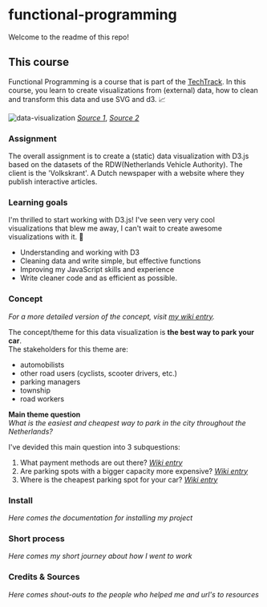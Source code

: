 # functional-programming

Welcome to the readme of this repo!

## This course
Functional Programming is a course that is part of the [TechTrack](https://cmda-tt.github.io/course-20-21/).
In this course, you learn to create visualizations from (external) data, how to clean and transform this data and use SVG and d3. 📈

![data-visualization](https://user-images.githubusercontent.com/58043913/96985013-e6c8fb00-1520-11eb-86f1-6d227a162ea9.gif)
[_Source 1_](https://dribbble.com/shots/3257484-Dataviz-1), [_Source 2_](https://nl.pinterest.com/pin/634866878694365512/)

### Assignment
The overall assignment is to create a (static) data visualization with D3.js based on the datasets of the RDW(Netherlands Vehicle Authority). The client is the 'Volkskrant'. A Dutch newspaper with a website where they publish interactive articles.


### Learning goals
I'm thrilled to start working with D3.js! I've seen very very cool visualizations that blew me away, I can't wait to create awesome visualizations with it. 🎉

* Understanding and working with D3  
* Cleaning data and write simple, but effective functions
* Improving my JavaScript skills and experience
* Write cleaner code and as efficient as possible.

### Concept
_For a more detailed version of the concept, visit [my wiki entry](https://github.com/Jelmerovereem/functional-programming/wiki/Concept-research-questions)._

The concept/theme for this data visualization is **the best way to park your car**.  
The stakeholders for this theme are:
* automobilists
* other road users (cyclists, scooter drivers, etc.)
* parking managers
* township
* road workers

**Main theme question**  
_What is the easiest and cheapest way to park in the city throughout the Netherlands?_

I've devided this main question into 3 subquestions:
1. What payment methods are out there? [_Wiki entry_](https://github.com/Jelmerovereem/functional-programming/wiki/Concept-research-questions#1-are-the-city-parking-spots-payment-methods-more-modern-than-outside-the-city)
2. Are parking spots with a bigger capacity more expensive? [_Wiki entry_](https://github.com/Jelmerovereem/functional-programming/wiki/Concept-research-questions#4-are-parking-spots-with-a-bigger-capacity-more-expensive-or-paid)
3. Where is the cheapest parking spot for your car? [_Wiki entry_](https://github.com/Jelmerovereem/functional-programming/wiki/Concept-research-questions#5-where-is-the-cheapest-parking-spot-especially-for-your-car)

### Install
_Here comes the documentation for installing my project_

### Short process
_Here comes my short journey about how I went to work_

### Credits & Sources
_Here comes shout-outs to the people who helped me and url's to resources_